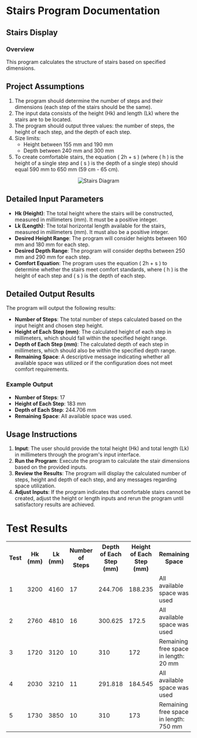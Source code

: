 # Stairs Program Documentation
## Stairs Display

### Overview
This program calculates the structure of stairs based on specified dimensions.

## Project Assumptions
1. The program should determine the number of steps and their dimensions (each step of the stairs should be the same).
2. The input data consists of the height (Hk) and length (Lk) where the stairs are to be located.
3. The program should output three values: the number of steps, the height of each step, and the depth of each step.
4. Size limits:
   - Height between 155 mm and 190 mm 
   - Depth between 240 mm and 300 mm 
5. To create comfortable stairs, the equation \( 2h + s \) (where \( h \) is the height of a single step and \( s \) is the depth of a single step) should equal 590 mm to 650 mm (59 cm - 65 cm).

<div align="center">  
  <img src="https://github.com/user-attachments/assets/693871b3-986c-418e-afa3-063645dca6bb" alt="Stairs Diagram" />
</div>

## Detailed Input Parameters
- **Hk (Height)**: The total height where the stairs will be constructed, measured in millimeters (mm). It must be a positive integer.
- **Lk (Length)**: The total horizontal length available for the stairs, measured in millimeters (mm). It must also be a positive integer.
- **Desired Height Range**: The program will consider heights between 160 mm and 180 mm for each step.
- **Desired Depth Range**: The program will consider depths between 250 mm and 290 mm for each step.
- **Comfort Equation**: The program uses the equation \( 2h + s \) to determine whether the stairs meet comfort standards, where \( h \) is the height of each step and \( s \) is the depth of each step.

## Detailed Output Results
The program will output the following results:
- **Number of Steps**: The total number of steps calculated based on the input height and chosen step height.
- **Height of Each Step (mm)**: The calculated height of each step in millimeters, which should fall within the specified height range.
- **Depth of Each Step (mm)**: The calculated depth of each step in millimeters, which should also be within the specified depth range.
- **Remaining Space**: A descriptive message indicating whether all available space was utilized or if the configuration does not meet comfort requirements.

### Example Output
- **Number of Steps**: 17
- **Height of Each Step**: 183 mm
- **Depth of Each Step**: 244.706 mm
- **Remaining Space**: All available space was used.

## Usage Instructions
1. **Input**: The user should provide the total height (Hk) and total length (Lk) in millimeters through the program's input interface.
2. **Run the Program**: Execute the program to calculate the stair dimensions based on the provided inputs.
3. **Review the Results**: The program will display the calculated number of steps, height and depth of each step, and any messages regarding space utilization.
4. **Adjust Inputs**: If the program indicates that comfortable stairs cannot be created, adjust the height or length inputs and rerun the program until satisfactory results are achieved.

<h1>Test Results</h1>

<table>
    <tr>
        <th>Test</th>
        <th>Hk (mm)</th>
        <th>Lk (mm)</th>
        <th>Number of Steps</th>
        <th>Depth of Each Step (mm)</th>
        <th>Height of Each Step (mm)</th>
        <th>Remaining Space</th>
    </tr>
    <tr>
        <td>1</td>
        <td>3200</td>
        <td>4160</td>
        <td>17</td>
        <td>244.706</td>
        <td>188.235</td>
        <td>All available space was used</td>
    </tr>
    <tr>
        <td>2</td>
        <td>2760</td>
        <td>4810</td>
        <td>16</td>
        <td>300.625</td>
        <td>172.5</td>
        <td>All available space was used</td>
    </tr>
    <tr>
        <td>3</td>
        <td>1720</td>
        <td>3120</td>
        <td>10</td>
        <td>310</td>
        <td>172</td>
        <td>Remaining free space in length: 20 mm</td>
    </tr>
    <tr>
        <td>4</td>
        <td>2030</td>
        <td>3210</td>
        <td>11</td>
        <td>291.818</td>
        <td>184.545</td>
        <td>All available space was used</td>
    </tr>
    <tr>
        <td>5</td>
        <td>1730</td>
        <td>3850</td>
        <td>10</td>
        <td>310</td>
        <td>173</td>
        <td>Remaining free space in length: 750 mm</td>
    </tr>
</table>

